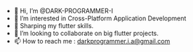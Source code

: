 - 👋 Hi, I’m @DARK-PROGRAMMER-I
- 👀 I’m interested in Cross-Platform Application Development
- 🌱 Sharping my flutter skills.
- 💞️ I’m looking to collaborate on big flutter projects.
- 📫 How to reach me : darkprogrammer.i.a@gmail.com

<!---
DARK-PROGRAMMER-I/DARK-PROGRAMMER-I is a ✨ special ✨ repository because its `README.md` (this file) appears on your GitHub profile.
You can click the Preview link to take a look at your changes.
--->
